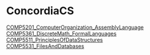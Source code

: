 # ConcordiaCS
[COMP5201_ComputerOrganization_AssemblyLanguage](./COMP5201/) \
[COMP5361_DiscreteMath_FormalLanguages](./COMP5361/) \
[COMP5511_PrinciplesOfDataStructures](./COMP5511/) \
[COMP5531_FilesAndDatabases](./COMP5531/)